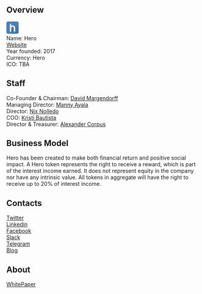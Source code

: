 ## Overview
![logo](../projects/logo/hero.png)  
Name: Hero  
[Website](https://www.herotoken.io/)  
Year founded: 2017  
Currency: Hero  
ICO: TBA
## Staff
Co-Founder & Chairman: [David Margendorff](../people/david_margendorff.md)  
Managing Director: [Manny Ayala](../people/manny_ayala.md)  
Director: [Nix Nolledo](../people/nix_nolledo.md)  
COO: [Kristi Bautista](../people/kristi_bautista.md)  
Director & Treasurer: [Alexander Corpus](../people/alexander_corpus.md)
## Business Model
Hero has been created to make both financial return and positive social impact. A Hero token represents the right to receive a reward, which is part of the interest income earned. It does not represent equity in the company nor have any intrinsic value. All tokens in aggregate will have the right to receive up to 20% of interest income.
## Contacts  
[Twitter](https://twitter.com/PawnHeroPH)  
[Linkedin](https://www.linkedin.com/company/5040367/)  
[Facebook](https://www.facebook.com/PawnHero.ph)  
[Slack](https://herotoken.herokuapp.com/)  
[Telegram](https://t.me/herotokensale)  
[Blog](https://medium.com/@herotoken)  
## About  
[WhitePaper](https://s3-ap-southeast-1.amazonaws.com/herotoken/Hero+Whitepaper_082917.pdf) 
